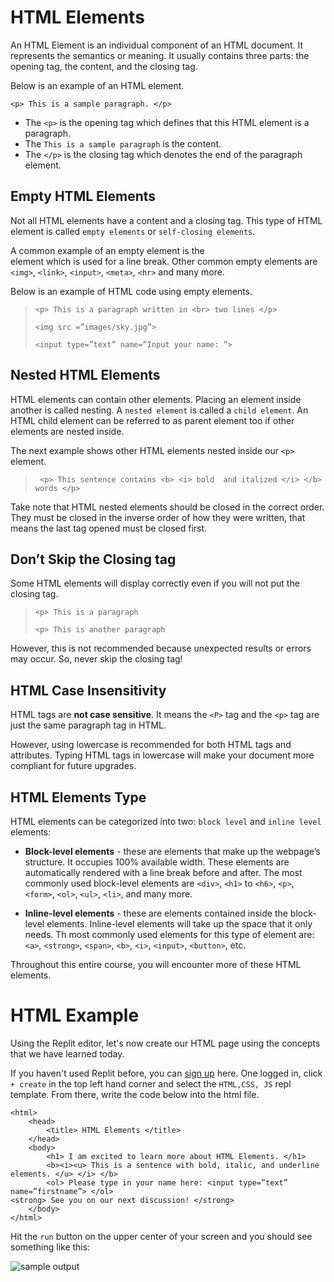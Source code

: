 # HTML Elements

An HTML Element is an individual component of an HTML document. It represents the semantics or meaning. It usually contains three parts: the opening tag, the content, and the closing tag. 

Below is an example of an HTML element. 

` <p> This is a sample paragraph. </p> `

- The `<p>` is the opening tag which defines that this HTML element is a paragraph. 
- The `This is a sample paragraph` is the content. 
- The `</p>` is the closing tag which denotes the end of the paragraph element. 

## Empty HTML Elements

Not all HTML elements have a content and a closing tag. This type of HTML element is called `empty elements` or `self-closing elements`. 

A common example of an empty element is the <br> element which is used for a line break. Other common empty elements are `<img>`, `<link>`, `<input>`, `<meta>`, `<hr>` and many more.

Below is an example of HTML code using empty elements.

> `<p> This is a paragraph written in <br> two lines </p>`
> 
> `<img src =”images/sky.jpg”>`
> 
> `<input type=”text” name=”Input your name: ”>`

## Nested HTML Elements

HTML elements can contain other elements. Placing an element inside another is called nesting. A `nested element` is called a `child element`. An HTML child element can be referred to as parent element too if other elements are nested inside.

The next example shows other HTML elements nested inside our `<p>` element.

> ` <p> This sentence contains <b> <i> bold  and italized </i> </b> words </p>`

Take note that HTML nested elements should be closed in the correct order. They must be closed in the inverse order of how they were written, that means the last tag opened must be closed first.

## Don’t Skip the Closing tag

Some HTML elements will display correctly even if you will not put the closing tag. 

> `<p> This is a paragraph`
> 
> `<p> This is another paragraph `

However, this is not recommended because unexpected results or errors may occur. So, never skip the closing tag!

## HTML Case Insensitivity

HTML tags are **not case sensitive**. It means the `<P>` tag and the `<p>` tag are just the same paragraph tag in HTML. 

However, using lowercase is recommended for both HTML tags and attributes. Typing HTML tags in lowercase will make your document more compliant for future upgrades. 
 
## HTML Elements Type

HTML elements can be categorized into two: `block level` and `inline level` elements:

- **Block-level elements** - these are elements that make up the webpage’s structure. It occupies 100% available width. These elements are automatically rendered with a line break before and after. The most commonly used block-level elements are `<div>`, `<h1>` to `<h6>`, `<p>`, `<form>`, `<ol>`, `<ul>`, `<li>`, and many more.
 
- **Inline-level elements** - these are elements contained inside the block-level elements. Inline-level elements will take up the space that it only needs. Th most commonly used elements for this type of element are: `<a>`, `<strong>`, `<span>`, `<b>`, `<i>`, `<input>`, `<button>`, etc.

Throughout this entire course, you will encounter more of these HTML elements.  

# HTML Example

Using the Replit editor, let's now create our HTML page using the concepts that we have learned today. 

If you haven't used Replit before, you can [sign up](https://replit.com/signup) here. One logged in, click `+ create` in the top left hand corner and select the `HTML,CSS, JS` repl template. From there, write the code below into the html file. 

```
<html>
    <head>
        <title> HTML Elements </title>
    </head>
    <body>
        <h1> I am excited to learn more about HTML Elements. </h1>
        <b><i><u> This is a sentence with bold, italic, and underline elements. </u> </i> </b>
        <ol> Please type in your name here: <input type=”text” name=”firstname”> </ol>
<strong> See you on our next discussion! </strong>
    </body>
</html>
```

Hit the `run` button on the upper center of your screen and you should see something like this:

![sample output](https://i.ibb.co/R9kWmZp/Screenshot-20220402-151109-Chrome.jpg)
